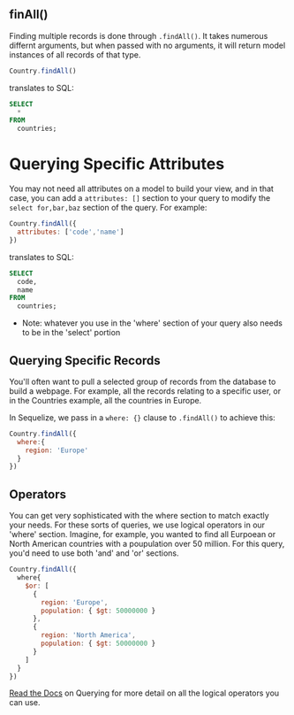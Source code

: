 ## finAll()
Finding multiple records is done through ```.findAll()```.  It takes numerous differnt arguments, but when passed with no arguments, it will return model instances of all records of that type.

```Javascript
Country.findAll()
```

translates to SQL:
```SQL
SELECT
  *
FROM
  countries;
```

# Querying Specific Attributes
You may not need all attributes on a model to build your view, and in that case, you can add a ```attributes: []``` section to your query to modify the ```select for,bar,baz``` section of the query.  For example:

```Javascript
Country.findAll({
  attributes: ['code','name']
})
```
translates to SQL:
```SQL
SELECT
  code,
  name
FROM
  countries;
```
* Note: whatever you use in the 'where' section of your query also needs to be in the 'select' portion

## Querying Specific Records

You'll often want to pull a selected group of records from the database to build a webpage.  For example, all the records relating to a specific user, or in the Countries example, all the countries in Europe.

In Sequelize, we pass in a ```where: {}``` clause to ```.findAll()``` to achieve this:

```Javascript
Country.findAll({
  where:{
    region: 'Europe'
  }
})
```

## Operators
You can get very sophisticated with the where section to match exactly your needs.  For these sorts of queries, we use logical operators in our 'where' section.  Imagine, for example, you wanted to find all Eurpoean or North American countries with a poupulation over 50 million.  For this query, you'd need to use both 'and' and 'or' sections.

```Javascript
Country.findAll({
  where{
    $or: [
      {
        region: 'Europe',
        population: { $gt: 50000000 }
      },
      {
        region: 'North America',
        population: { $gt: 50000000 }
      }
    ]
  }
})
```

[Read the Docs](http://docs.sequelizejs.com/en/v3/docs/querying/) on Querying for more detail on all the logical operators you can use.
